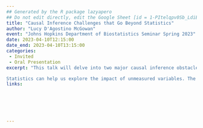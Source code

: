 ```yaml
---
## Generated by the R package lazyapero
## Do not edit directly, edit the Google Sheet [id = 1-PItelqpv0Sb_LdiEDqb8O3D_Roii5nVTL07IRVbRtA]
title: "Causal Inference Challenges that Go Beyond Statistics"
author: "Lucy D'Agostino McGowan"
event: "Johns Hopkins Department of Biostatistics Seminar Spring 2023"
date: 2023-04-10T12:15:00
date_end: 2023-04-10T13:15:00
categories:
 - Invited
 - Oral Presentation
excerpt: "This talk will delve into two major causal inference obstacles: (1) identifying which variables to account for and (2) assessing the impact of unmeasured variables. The first half of the talk will showcase a Causal Quartet. In the spirit of Anscombe’s Quartet, this is a set of four datasets with identical statistical properties, yet different true causal effects due to differing data generating mechanisms. These simple datasets provide a straightforward example for biostatisticians to point to when explaining these concepts to collaborators and students. Here, statistics can’t solve your causal inference problem because statistics alone cannot be used to establish which variables to adjust for when estimating causal effects.

Statistics can help us explore the impact of unmeasured variables. The second half of the talk will focus on how statistical techniques can be leveraged to address unmeasured confounding. We will examine sensitivity analyses under several scenarios with varying levels of information about potential unmeasured confounders. These techniques will be applied using the tipr R package, which provides tools for conducting sensitivity analyses in a flexible and accessible manner."
links:






---
```

